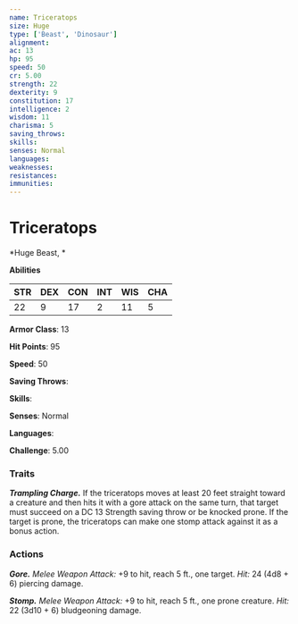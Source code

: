 ```yaml
---
name: Triceratops
size: Huge
type: ['Beast', 'Dinosaur']
alignment: 
ac: 13
hp: 95
speed: 50
cr: 5.00
strength: 22
dexterity: 9
constitution: 17
intelligence: 2
wisdom: 11
charisma: 5
saving_throws: 
skills: 
senses: Normal
languages: 
weaknesses:
resistances:
immunities:
---
```


# Triceratops

*Huge Beast, *

**Abilities**

| STR | DEX | CON | INT | WIS | CHA |
| --- | --- | --- | --- | --- | --- |
| 22 | 9 | 17 | 2 | 11 | 5 |

**Armor Class**: 13

**Hit Points**: 95

**Speed**: 50

**Saving Throws**: 

**Skills**: 

**Senses**: Normal

**Languages**: 

**Challenge**: 5.00


### Traits
***Trampling Charge.*** If the triceratops moves at least 20 feet straight toward a creature and then hits it with a gore attack on the same turn, that target must succeed on a DC 13 Strength saving throw or be knocked prone. If the target is prone, the triceratops can make one stomp attack against it as a bonus action.

### Actions
***Gore.*** *Melee Weapon Attack:* +9 to hit, reach 5 ft., one target. *Hit:* 24 (4d8 + 6) piercing damage. 

***Stomp.*** *Melee Weapon Attack:* +9 to hit, reach 5 ft., one prone creature. *Hit:* 22 (3d10 + 6) bludgeoning damage.
